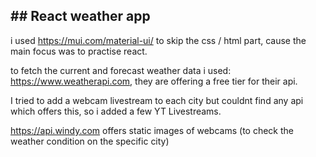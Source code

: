 ## ## React weather app ##


i used https://mui.com/material-ui/ to skip the css / html part, cause the main focus was to practise react.

to fetch the current and forecast weather data i used: https://www.weatherapi.com, they are offering a free tier for
their api.

I tried to add a webcam livestream to each city but couldnt find any api which offers this, so i added a few YT Livestreams.

https://api.windy.com offers static images of webcams (to check the weather condition on the specific city)

